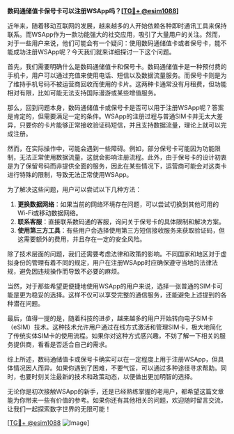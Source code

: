 **数码通储值卡保号卡可以注册WSApp吗？[[TG💪+ @esim1088](https://t.me/s/esim1088)]**

近年来，随着移动互联网的发展，越来越多的人开始依赖各种即时通讯工具来保持联系。而WSApp作为一款功能强大的社交应用，吸引了大量用户的关注。然而，对于一些用户来说，他们可能会有一个疑问：使用数码通储值卡或者保号卡，能不能成功注册WSApp呢？今天我们就来详细探讨一下这个问题。

首先，我们需要明确什么是数码通储值卡和保号卡。数码通储值卡是一种预付费的手机卡，用户可以通过充值来使用电话、短信以及数据流量服务。而保号卡则是为了维持手机号码不被运营商回收而使用的卡片。这两种卡通常没有月租费，但功能相对有限，比如可能无法支持国际漫游或某些增值服务。

那么，回到问题本身，数码通储值卡或保号卡是否可以用于注册WSApp呢？答案是肯定的，但需要满足一定的条件。WSApp的注册过程与普通SIM卡并无太大差异，只要你的卡片能够正常接收验证码短信，并且支持数据流量，理论上就可以完成注册。

然而，在实际操作中，可能会遇到一些障碍。例如，部分保号卡可能因为功能限制，无法正常使用数据流量，这就会影响注册流程。此外，由于保号卡的设计初衷是为了保留号码而非提供全面的服务，因此在某些情况下，运营商可能会对这类卡进行特殊的限制，导致无法正常使用WSApp。

为了解决这些问题，用户可以尝试以下几种方法：

1. **更换数据网络**：如果当前的网络环境存在问题，可以尝试切换到其他可用的Wi-Fi或移动数据网络。
2. **联系客服**：直接联系数码通的客服，询问关于保号卡的具体限制和解决方案。
3. **使用第三方工具**：有些用户会选择使用第三方短信接收服务来获取验证码，但这需要额外的费用，并且存在一定的安全风险。

除了技术层面的问题，我们还需要考虑法律和政策的影响。不同国家和地区对于虚拟身份的管理有着不同的规定，用户在注册WSApp时应确保遵守当地的法律法规，避免因违规操作而导致不必要的麻烦。

当然，对于那些希望更便捷地使用WSApp的用户来说，选择一张普通的SIM卡可能是更为稳妥的选择。这样不仅可以享受完整的通信服务，还能避免上述提到的各种潜在问题。

最后，值得一提的是，随着科技的进步，越来越多的用户开始转向电子SIM卡（eSIM）技术。这种技术允许用户通过在线方式激活和管理SIM卡，极大地简化了传统实体SIM卡的使用流程。如果你对这种方式感兴趣，不妨了解一下相关的服务提供商，看看是否适合自己的需求。

综上所述，数码通储值卡或保号卡确实可以在一定程度上用于注册WSApp，但具体情况因人而异。如果你遇到了困难，不要气馁，可以通过多种途径寻求帮助。同时，也要时刻关注最新的技术和政策动态，以便做出更加明智的选择。

无论你是初次接触WSApp的新手，还是已经熟练掌握的老用户，都希望这篇文章能为你带来一些有价值的参考。如果你还有其他相关的问题，欢迎随时留言交流，让我们一起探索数字世界的无限可能！

[[TG💪+ @esim1088](https://t.me/s/esim1088) ![Image](https://i.postimg.cc/4NQfJmqS/Snipaste-2025-05-13-00-14-12.png)]